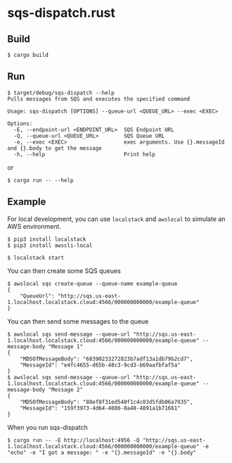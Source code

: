 # sqs-dispatch.rust

## Build

```
$ cargo build
```

## Run

```
$ target/debug/sqs-dispatch --help
Pulls messages from SQS and executes the specified command

Usage: sqs-dispatch [OPTIONS] --queue-url <QUEUE_URL> --exec <EXEC>

Options:
  -E, --endpoint-url <ENDPOINT_URL>  SQS Endpoint URL
  -Q, --queue-url <QUEUE_URL>        SQS Queue URL
  -e, --exec <EXEC>                  exec arguments. Use {}.messageId and {}.body to get the message
  -h, --help                         Print help
```

or

```
$ cargo run -- --help
```

## Example

For local development, you can use `localstack` and `awslocal` to simulate an AWS environment.

```
$ pip3 install localstack
$ pip3 install awscli-local 
```

```
$ localstack start
```

You can then create some SQS queues
```
$ awslocal sqs create-queue --queue-name example-queue
{
    "QueueUrl": "http://sqs.us-east-1.localhost.localstack.cloud:4566/000000000000/example-queue"
}
```

You can then send some messages to the queue
```
$ awslocal sqs send-message --queue-url "http://sqs.us-east-1.localhost.localstack.cloud:4566/000000000000/example-queue" --message-body "Message 1"
{
    "MD5OfMessageBody": "68390233272823b7adf13a1db79b2cd7",
    "MessageId": "e4fc4655-d65b-48c3-9cd3-b69aafbfaf5a"
}
$ awslocal sqs send-message --queue-url "http://sqs.us-east-1.localhost.localstack.cloud:4566/000000000000/example-queue" --message-body "Message 2"
{
    "MD5OfMessageBody": "88ef8f31ed540f1c4c03d5fdb06a7935",
    "MessageId": "159f3973-4d64-4086-8a48-4891a1b71661"
}
```

When you run sqs-dispatch
```
$ cargo run -- -E http://localhost:4956 -Q "http://sqs.us-east-1.localhost.localstack.cloud:4566/000000000000/example-queue" -e "echo" -e "I got a message: " -e "{}.messageId" -e "{}.body"
```